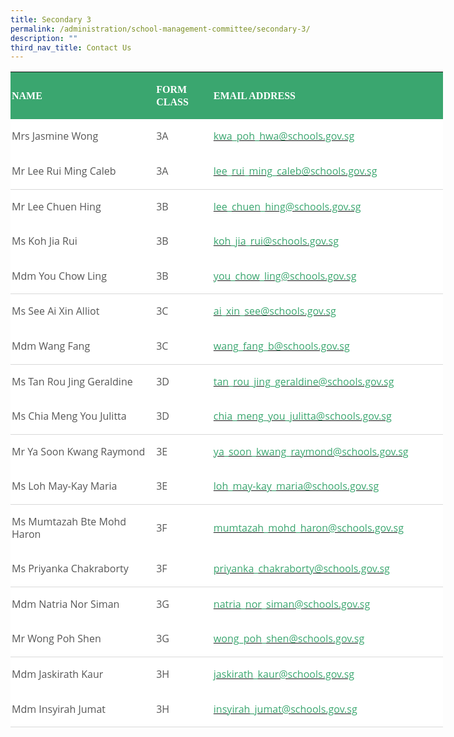 ```yaml
---
title: Secondary 3
permalink: /administration/school-management-committee/secondary-3/
description: ""
third_nav_title: Contact Us
---
```

   
<table style="width:518.7pt;background:white;border-collapse:collapse;mso-yfti-tbllook:
 1184;mso-padding-alt:0in 0in 0in 0in" width="692" cellpadding="0" cellspacing="0" border="0" class="MsoNormalTable"><tbody><tr style="mso-yfti-irow:0;mso-yfti-firstrow:yes"><td style="width:175.85pt;background:#3AA66F;padding:1.5pt 1.5pt 1.5pt 1.5pt" width="234"><p style="line-height:14.7pt" class="MsoNormal"><b><span style="font-size:12.0pt;
  font-family:Lora;mso-bidi-font-family:&quot;Open Sans&quot;;color:white;text-transform:
  uppercase">NAME</span></b></p></td><td style="width:67.15pt;background:#3AA66F;padding:1.5pt 1.5pt 1.5pt 1.5pt" width="90"><p style="line-height:14.7pt" class="MsoNormal"><b><span style="font-size:12.0pt;
  font-family:Lora;mso-bidi-font-family:&quot;Open Sans&quot;;color:white;text-transform:
  uppercase">FORM CLASS</span></b></p></td><td style="width:275.7pt;background:#3AA66F;padding:1.5pt 1.5pt 1.5pt 1.5pt" width="368"><p style="line-height:14.7pt" class="MsoNormal"><b><span style="font-size:12.0pt;
  font-family:Lora;mso-bidi-font-family:&quot;Open Sans&quot;;color:white;text-transform:
  uppercase">EMAIL ADDRESS</span></b></p></td></tr><tr style="mso-yfti-irow:1;outline: 0px"><td style="padding:1.5pt 1.5pt 1.5pt 1.5pt;outline: 0px"><p style="line-height:14.7pt" class="MsoNormal"><span style="font-size:12.0pt;
  font-family:&quot;Open Sans&quot;,sans-serif;color:#565656">Mrs Jasmine Wong<span style="outline: 0px">&nbsp;&nbsp; &nbsp;</span></span></p></td><td style="width:67.15pt;padding:1.5pt 1.5pt 1.5pt 1.5pt;outline: 0px" width="90"><p style="line-height:14.7pt" class="MsoNormal"><span style="font-size:12.0pt;
  font-family:&quot;Open Sans&quot;,sans-serif;color:#565656">3A</span></p></td><td style="padding:1.5pt 1.5pt 1.5pt 1.5pt;outline: 0px"><span style="outline: 0px;background-image:initial;background-position:initial;
  background-size: initial;background-repeat:initial;background-attachment:
  initial;background-origin: initial;background-clip: initial"><p style="line-height:14.7pt" class="MsoNormal"><span style="font-size:12.0pt;
  font-family:&quot;Open Sans&quot;,sans-serif;color:#565656"><a style="outline: 0px" href="mailto:kwa_poh_hwa@schools.gov.sg"><span style="color:#3AA66F;text-decoration:none;text-underline:none">kwa_poh_hwa@schools.gov.sg</span></a></span></p></span></td></tr><tr style="mso-yfti-irow:2;outline: 0px"><td style="border:none;border-bottom:solid #D9D9D9 1.0pt;mso-border-bottom-themecolor:
  background1;mso-border-bottom-themeshade:217;mso-border-bottom-alt:solid #D9D9D9 .5pt;
  mso-border-bottom-themecolor:background1;mso-border-bottom-themeshade:217;
  padding:1.5pt 1.5pt 1.5pt 1.5pt;outline: 0px"><p style="line-height:14.7pt" class="MsoNormal"><span style="font-size:12.0pt;
  font-family:&quot;Open Sans&quot;,sans-serif;color:#565656">Mr Lee Rui Ming Caleb<span style="outline: 0px">&nbsp;&nbsp; &nbsp;</span></span></p></td><td style="width:67.15pt;border:none;border-bottom:solid #D9D9D9 1.0pt;
  mso-border-bottom-themecolor:background1;mso-border-bottom-themeshade:217;
  mso-border-bottom-alt:solid #D9D9D9 .5pt;mso-border-bottom-themecolor:background1;
  mso-border-bottom-themeshade:217;padding:1.5pt 1.5pt 1.5pt 1.5pt;outline: 0px" width="90"><p style="line-height:14.7pt" class="MsoNormal"><span style="font-size:12.0pt;
  font-family:&quot;Open Sans&quot;,sans-serif;color:#565656">3A</span></p></td><td style="border:none;border-bottom:solid #D9D9D9 1.0pt;mso-border-bottom-themecolor:
  background1;mso-border-bottom-themeshade:217;mso-border-bottom-alt:solid #D9D9D9 .5pt;
  mso-border-bottom-themecolor:background1;mso-border-bottom-themeshade:217;
  padding:1.5pt 1.5pt 1.5pt 1.5pt;outline: 0px"><span style="outline: 0px"><p style="line-height:14.7pt" class="MsoNormal"><span style="font-size:12.0pt;
  font-family:&quot;Open Sans&quot;,sans-serif;color:#565656"><a style="outline: 0px" href="mailto:lee_rui_ming_caleb@schools.gov.sg"><span style="color:#3AA66F;text-decoration:none;text-underline:none">lee_rui_ming_caleb@schools.gov.sg</span></a></span></p></span></td></tr><tr style="mso-yfti-irow:3;outline: 0px"><td style="border:none;mso-border-top-alt:solid #D9D9D9 .5pt;mso-border-top-themecolor:
  background1;mso-border-top-themeshade:217;padding:1.5pt 1.5pt 1.5pt 1.5pt;
  outline: 0px"><span style="outline: 0px"><p style="line-height:14.7pt" class="MsoNormal"><span style="font-size:12.0pt;
  font-family:&quot;Open Sans&quot;,sans-serif;color:#565656">Mr Lee Chuen Hing</span></p></span></td><td style="width:67.15pt;border:none;mso-border-top-alt:solid #D9D9D9 .5pt;
  mso-border-top-themecolor:background1;mso-border-top-themeshade:217;
  padding:1.5pt 1.5pt 1.5pt 1.5pt;outline: 0px" width="90"><p style="line-height:14.7pt" class="MsoNormal"><span style="font-size:12.0pt;
  font-family:&quot;Open Sans&quot;,sans-serif;color:#565656">3B</span></p></td><td style="border:none;mso-border-top-alt:solid #D9D9D9 .5pt;mso-border-top-themecolor:
  background1;mso-border-top-themeshade:217;padding:1.5pt 1.5pt 1.5pt 1.5pt;
  outline: 0px"><span style="outline: 0px"><p style="line-height:14.7pt" class="MsoNormal"><span style="font-size:12.0pt;
  font-family:&quot;Open Sans&quot;,sans-serif;color:#565656"><a style="outline: 0px" href="mailto:lee_chuen_hing@schools.gov.sg"><span style="color:#3AA66F;text-decoration:none;text-underline:none">lee_chuen_hing@schools.gov.sg</span></a></span></p></span></td></tr><tr style="mso-yfti-irow:4;outline: 0px"><td style="padding:1.5pt 1.5pt 1.5pt 1.5pt;outline: 0px"><span style="outline: 0px"><p style="line-height:14.7pt" class="MsoNormal"><span style="font-size:12.0pt;
  font-family:&quot;Open Sans&quot;,sans-serif;color:#565656">Ms Koh Jia Rui</span></p></span></td><td style="width:67.15pt;padding:1.5pt 1.5pt 1.5pt 1.5pt;outline: 0px" width="90"><p style="line-height:14.7pt" class="MsoNormal"><span style="font-size:12.0pt;
  font-family:&quot;Open Sans&quot;,sans-serif;color:#565656">3B</span></p></td><td style="padding:1.5pt 1.5pt 1.5pt 1.5pt;outline: 0px"><span style="outline: 0px"><p style="line-height:14.7pt" class="MsoNormal"><span style="font-size:12.0pt;
  font-family:&quot;Open Sans&quot;,sans-serif;color:#565656"><a style="outline: 0px" href="mailto:koh_jia_rui@schools.gov.sg"><span style="color:#3AA66F;text-decoration:none;text-underline:none">koh_jia_rui@schools.gov.sg</span></a></span></p></span></td></tr><tr style="mso-yfti-irow:5;outline: 0px"><td style="border:none;border-bottom:solid #D9D9D9 1.0pt;mso-border-bottom-themecolor:
  background1;mso-border-bottom-themeshade:217;mso-border-bottom-alt:solid #D9D9D9 .5pt;
  mso-border-bottom-themecolor:background1;mso-border-bottom-themeshade:217;
  padding:1.5pt 1.5pt 1.5pt 1.5pt;outline: 0px"><span style="outline: 0px"><p style="line-height:14.7pt" class="MsoNormal"><span style="font-size:12.0pt;
  font-family:&quot;Open Sans&quot;,sans-serif;color:#565656">Mdm You Chow Ling</span></p></span></td><td style="width:67.15pt;border:none;border-bottom:solid #D9D9D9 1.0pt;
  mso-border-bottom-themecolor:background1;mso-border-bottom-themeshade:217;
  mso-border-bottom-alt:solid #D9D9D9 .5pt;mso-border-bottom-themecolor:background1;
  mso-border-bottom-themeshade:217;padding:1.5pt 1.5pt 1.5pt 1.5pt;outline: 0px" width="90"><p style="line-height:14.7pt" class="MsoNormal"><span style="font-size:12.0pt;
  font-family:&quot;Open Sans&quot;,sans-serif;color:#565656">3B</span></p></td><td style="border:none;border-bottom:solid #D9D9D9 1.0pt;mso-border-bottom-themecolor:
  background1;mso-border-bottom-themeshade:217;mso-border-bottom-alt:solid #D9D9D9 .5pt;
  mso-border-bottom-themecolor:background1;mso-border-bottom-themeshade:217;
  padding:1.5pt 1.5pt 1.5pt 1.5pt;outline: 0px"><span style="outline: 0px"><p style="line-height:14.7pt" class="MsoNormal"><span style="font-size:12.0pt;
  font-family:&quot;Open Sans&quot;,sans-serif;color:#565656"><a style="outline: 0px" href="mailto:you_chow_ling@schools.gov.sg"><span style="color:#3AA66F;text-decoration:none;text-underline:none">you_chow_ling@schools.gov.sg</span></a></span></p></span></td></tr><tr style="mso-yfti-irow:6;outline: 0px"><td style="border:none;mso-border-top-alt:solid #D9D9D9 .5pt;mso-border-top-themecolor:
  background1;mso-border-top-themeshade:217;padding:1.5pt 1.5pt 1.5pt 1.5pt;
  outline: 0px"><span style="outline: 0px"><p style="line-height:14.7pt" class="MsoNormal"><span style="font-size:12.0pt;
  font-family:&quot;Open Sans&quot;,sans-serif;color:#565656">Ms See Ai Xin Alliot&nbsp;</span></p></span></td><td style="width:67.15pt;border:none;mso-border-top-alt:solid #D9D9D9 .5pt;
  mso-border-top-themecolor:background1;mso-border-top-themeshade:217;
  padding:1.5pt 1.5pt 1.5pt 1.5pt;outline: 0px" width="90"><p style="line-height:14.7pt" class="MsoNormal"><span style="font-size:12.0pt;
  font-family:&quot;Open Sans&quot;,sans-serif;color:#565656">3C</span></p></td><td style="border:none;mso-border-top-alt:solid #D9D9D9 .5pt;mso-border-top-themecolor:
  background1;mso-border-top-themeshade:217;padding:1.5pt 1.5pt 1.5pt 1.5pt;
  outline: 0px"><span style="outline: 0px"><p style="line-height:14.7pt" class="MsoNormal"><span style="font-size:12.0pt;
  font-family:&quot;Open Sans&quot;,sans-serif;color:#565656"><a style="outline: 0px" href="mailto:ai_xin_see@schools.gov.sg"><span style="color:#3AA66F;text-decoration:none;text-underline:none">ai_xin_see@schools.gov.sg</span></a></span></p></span></td></tr><tr style="mso-yfti-irow:7;outline: 0px"><td style="border:none;border-bottom:solid #D9D9D9 1.0pt;mso-border-bottom-themecolor:
  background1;mso-border-bottom-themeshade:217;mso-border-bottom-alt:solid #D9D9D9 .5pt;
  mso-border-bottom-themecolor:background1;mso-border-bottom-themeshade:217;
  padding:1.5pt 1.5pt 1.5pt 1.5pt;outline: 0px"><span style="outline: 0px"><p style="line-height:14.7pt" class="MsoNormal"><span style="font-size:12.0pt;
  font-family:&quot;Open Sans&quot;,sans-serif;color:#565656">Mdm Wang Fang</span></p></span></td><td style="width:67.15pt;border:none;border-bottom:solid #D9D9D9 1.0pt;
  mso-border-bottom-themecolor:background1;mso-border-bottom-themeshade:217;
  mso-border-bottom-alt:solid #D9D9D9 .5pt;mso-border-bottom-themecolor:background1;
  mso-border-bottom-themeshade:217;padding:1.5pt 1.5pt 1.5pt 1.5pt;outline: 0px" width="90"><p style="line-height:14.7pt" class="MsoNormal"><span style="font-size:12.0pt;
  font-family:&quot;Open Sans&quot;,sans-serif;color:#565656">3C</span></p></td><td style="border:none;border-bottom:solid #D9D9D9 1.0pt;mso-border-bottom-themecolor:
  background1;mso-border-bottom-themeshade:217;mso-border-bottom-alt:solid #D9D9D9 .5pt;
  mso-border-bottom-themecolor:background1;mso-border-bottom-themeshade:217;
  padding:1.5pt 1.5pt 1.5pt 1.5pt;outline: 0px"><span style="outline: 0px"><p style="line-height:14.7pt" class="MsoNormal"><span style="font-size:12.0pt;
  font-family:&quot;Open Sans&quot;,sans-serif;color:#565656"><a style="outline: 0px" href="mailto:wang_fang_b@schools.gov.sg"><span style="color:#3AA66F;text-decoration:none;text-underline:none">wang_fang_b@schools.gov.sg</span></a></span></p></span></td></tr><tr style="mso-yfti-irow:8;outline: 0px"><td style="border:none;mso-border-top-alt:solid #D9D9D9 .5pt;mso-border-top-themecolor:
  background1;mso-border-top-themeshade:217;padding:1.5pt 1.5pt 1.5pt 1.5pt;
  outline: 0px"><span style="outline: 0px"><p style="line-height:14.7pt" class="MsoNormal"><span style="font-size:12.0pt;
  font-family:&quot;Open Sans&quot;,sans-serif;color:#565656">Ms&nbsp;Tan Rou Jing Geraldine</span></p></span></td><td style="width:67.15pt;border:none;mso-border-top-alt:solid #D9D9D9 .5pt;
  mso-border-top-themecolor:background1;mso-border-top-themeshade:217;
  padding:1.5pt 1.5pt 1.5pt 1.5pt;outline: 0px" width="90"><p style="line-height:14.7pt" class="MsoNormal"><span style="font-size:12.0pt;
  font-family:&quot;Open Sans&quot;,sans-serif;color:#565656">3D</span></p></td><td style="border:none;mso-border-top-alt:solid #D9D9D9 .5pt;mso-border-top-themecolor:
  background1;mso-border-top-themeshade:217;padding:1.5pt 1.5pt 1.5pt 1.5pt;
  outline: 0px"><span style="outline: 0px"><p style="line-height:14.7pt" class="MsoNormal"><span style="font-size:12.0pt;
  font-family:&quot;Open Sans&quot;,sans-serif;color:#565656"><a style="outline: 0px" href="mailto:tan_rou_jing_geraldine@schools.gov.sg"><span style="color:#3AA66F;text-decoration:none;text-underline:none">tan_rou_jing_geraldine@schools.gov.sg</span></a></span></p></span></td></tr><tr style="mso-yfti-irow:9;outline: 0px"><td style="border:none;border-bottom:solid #D9D9D9 1.0pt;mso-border-bottom-themecolor:
  background1;mso-border-bottom-themeshade:217;mso-border-bottom-alt:solid #D9D9D9 .5pt;
  mso-border-bottom-themecolor:background1;mso-border-bottom-themeshade:217;
  padding:1.5pt 1.5pt 1.5pt 1.5pt;outline: 0px"><span style="outline: 0px"><p style="line-height:14.7pt" class="MsoNormal"><span style="font-size:12.0pt;
  font-family:&quot;Open Sans&quot;,sans-serif;color:#565656">Ms Chia Meng You Julitta</span></p></span></td><td style="width:67.15pt;border:none;border-bottom:solid #D9D9D9 1.0pt;
  mso-border-bottom-themecolor:background1;mso-border-bottom-themeshade:217;
  mso-border-bottom-alt:solid #D9D9D9 .5pt;mso-border-bottom-themecolor:background1;
  mso-border-bottom-themeshade:217;padding:1.5pt 1.5pt 1.5pt 1.5pt;outline: 0px" width="90"><p style="line-height:14.7pt" class="MsoNormal"><span style="font-size:12.0pt;
  font-family:&quot;Open Sans&quot;,sans-serif;color:#565656">3D</span></p></td><td style="border:none;border-bottom:solid #D9D9D9 1.0pt;mso-border-bottom-themecolor:
  background1;mso-border-bottom-themeshade:217;mso-border-bottom-alt:solid #D9D9D9 .5pt;
  mso-border-bottom-themecolor:background1;mso-border-bottom-themeshade:217;
  padding:1.5pt 1.5pt 1.5pt 1.5pt;outline: 0px"><span style="outline: 0px"><p style="line-height:14.7pt" class="MsoNormal"><span style="font-size:12.0pt;
  font-family:&quot;Open Sans&quot;,sans-serif;color:#565656"><a style="outline: 0px" href="mailto:chia_meng_you_julitta@schools.gov.sg"><span style="color:#3AA66F;text-decoration:none;text-underline:none">chia_meng_you_julitta@schools.gov.sg</span></a></span></p></span></td></tr><tr style="mso-yfti-irow:10;outline: 0px"><td style="border:none;mso-border-top-alt:solid #D9D9D9 .5pt;mso-border-top-themecolor:
  background1;mso-border-top-themeshade:217;padding:1.5pt 1.5pt 1.5pt 1.5pt;
  outline: 0px"><span style="outline: 0px"><p style="line-height:14.7pt" class="MsoNormal"><span style="font-size:12.0pt;
  font-family:&quot;Open Sans&quot;,sans-serif;color:#565656">Mr Ya Soon Kwang Raymond</span></p></span></td><td style="width:67.15pt;border:none;mso-border-top-alt:solid #D9D9D9 .5pt;
  mso-border-top-themecolor:background1;mso-border-top-themeshade:217;
  padding:1.5pt 1.5pt 1.5pt 1.5pt;outline: 0px" width="90"><p style="line-height:14.7pt" class="MsoNormal"><span style="font-size:12.0pt;
  font-family:&quot;Open Sans&quot;,sans-serif;color:#565656">3E</span></p></td><td style="border:none;mso-border-top-alt:solid #D9D9D9 .5pt;mso-border-top-themecolor:
  background1;mso-border-top-themeshade:217;padding:1.5pt 1.5pt 1.5pt 1.5pt;
  outline: 0px"><span style="outline: 0px"><p style="line-height:14.7pt" class="MsoNormal"><span style="font-size:12.0pt;
  font-family:&quot;Open Sans&quot;,sans-serif;color:#565656"><a style="outline: 0px" href="mailto:ya_soon_kwang_raymond@schools.gov.sg"><span style="color:#3AA66F;text-decoration:none;text-underline:none">ya_soon_kwang_raymond@schools.gov.sg</span></a></span></p></span></td></tr><tr style="mso-yfti-irow:11;outline: 0px"><td style="border:none;border-bottom:solid #D9D9D9 1.0pt;mso-border-bottom-themecolor:
  background1;mso-border-bottom-themeshade:217;mso-border-bottom-alt:solid #D9D9D9 .5pt;
  mso-border-bottom-themecolor:background1;mso-border-bottom-themeshade:217;
  padding:1.5pt 1.5pt 1.5pt 1.5pt;outline: 0px"><span style="outline: 0px"><p style="line-height:14.7pt" class="MsoNormal"><span style="font-size:12.0pt;
  font-family:&quot;Open Sans&quot;,sans-serif;color:#565656">Ms Loh May-Kay Maria</span></p></span></td><td style="width:67.15pt;border:none;border-bottom:solid #D9D9D9 1.0pt;
  mso-border-bottom-themecolor:background1;mso-border-bottom-themeshade:217;
  mso-border-bottom-alt:solid #D9D9D9 .5pt;mso-border-bottom-themecolor:background1;
  mso-border-bottom-themeshade:217;padding:1.5pt 1.5pt 1.5pt 1.5pt;outline: 0px" width="90"><p style="line-height:14.7pt" class="MsoNormal"><span style="font-size:12.0pt;
  font-family:&quot;Open Sans&quot;,sans-serif;color:#565656">3E</span></p></td><td style="border:none;border-bottom:solid #D9D9D9 1.0pt;mso-border-bottom-themecolor:
  background1;mso-border-bottom-themeshade:217;mso-border-bottom-alt:solid #D9D9D9 .5pt;
  mso-border-bottom-themecolor:background1;mso-border-bottom-themeshade:217;
  padding:1.5pt 1.5pt 1.5pt 1.5pt;outline: 0px"><span style="outline: 0px"><p style="line-height:14.7pt" class="MsoNormal"><span style="font-size:12.0pt;
  font-family:&quot;Open Sans&quot;,sans-serif;color:#565656"><a style="outline: 0px" href="mailto:loh_may-kay_maria@schools.gov.sg"><span style="color:#3AA66F;text-decoration:none;text-underline:none">loh_may-kay_maria@schools.gov.sg</span></a></span></p></span></td></tr><tr style="mso-yfti-irow:12;outline: 0px"><td style="border:none;mso-border-top-alt:solid #D9D9D9 .5pt;mso-border-top-themecolor:
  background1;mso-border-top-themeshade:217;padding:1.5pt 1.5pt 1.5pt 1.5pt;
  outline: 0px"><span style="outline: 0px"><p style="line-height:14.7pt" class="MsoNormal"><span style="font-size:12.0pt;
  font-family:&quot;Open Sans&quot;,sans-serif;color:#565656">Ms Mumtazah Bte Mohd Haron</span></p></span></td><td style="width:67.15pt;border:none;mso-border-top-alt:solid #D9D9D9 .5pt;
  mso-border-top-themecolor:background1;mso-border-top-themeshade:217;
  padding:1.5pt 1.5pt 1.5pt 1.5pt;outline: 0px" width="90"><p style="line-height:14.7pt" class="MsoNormal"><span style="font-size:12.0pt;
  font-family:&quot;Open Sans&quot;,sans-serif;color:#565656">3F</span></p></td><td style="border:none;mso-border-top-alt:solid #D9D9D9 .5pt;mso-border-top-themecolor:
  background1;mso-border-top-themeshade:217;padding:1.5pt 1.5pt 1.5pt 1.5pt;
  outline: 0px"><span style="outline: 0px"><p style="line-height:14.7pt" class="MsoNormal"><span style="font-size:12.0pt;
  font-family:&quot;Open Sans&quot;,sans-serif;color:#565656"><a style="outline: 0px" href="mailto:mumtazah_mohd_haron@schools.gov.sg"><span style="color:#3AA66F;text-decoration:none;text-underline:none">mumtazah_mohd_haron@schools.gov.sg</span></a></span></p></span></td></tr><tr style="mso-yfti-irow:13;outline: 0px"><td style="border:none;border-bottom:solid #D9D9D9 1.0pt;mso-border-bottom-themecolor:
  background1;mso-border-bottom-themeshade:217;mso-border-bottom-alt:solid #D9D9D9 .5pt;
  mso-border-bottom-themecolor:background1;mso-border-bottom-themeshade:217;
  padding:1.5pt 1.5pt 1.5pt 1.5pt;outline: 0px"><span style="outline: 0px"><p style="line-height:14.7pt" class="MsoNormal"><span style="font-size:12.0pt;
  font-family:&quot;Open Sans&quot;,sans-serif;color:#565656">Ms Priyanka Chakraborty</span></p></span></td><td style="width:67.15pt;border:none;border-bottom:solid #D9D9D9 1.0pt;
  mso-border-bottom-themecolor:background1;mso-border-bottom-themeshade:217;
  mso-border-bottom-alt:solid #D9D9D9 .5pt;mso-border-bottom-themecolor:background1;
  mso-border-bottom-themeshade:217;padding:1.5pt 1.5pt 1.5pt 1.5pt;outline: 0px" width="90"><p style="line-height:14.7pt" class="MsoNormal"><span style="font-size:12.0pt;
  font-family:&quot;Open Sans&quot;,sans-serif;color:#565656">3F</span></p></td><td style="border:none;border-bottom:solid #D9D9D9 1.0pt;mso-border-bottom-themecolor:
  background1;mso-border-bottom-themeshade:217;mso-border-bottom-alt:solid #D9D9D9 .5pt;
  mso-border-bottom-themecolor:background1;mso-border-bottom-themeshade:217;
  padding:1.5pt 1.5pt 1.5pt 1.5pt;outline: 0px"><span style="outline: 0px"><p style="line-height:14.7pt" class="MsoNormal"><span style="font-size:12.0pt;
  font-family:&quot;Open Sans&quot;,sans-serif;color:#565656"><a style="outline: 0px" href="mailto:priyanka_chakraborty@schools.gov.sg"><span style="color:#3AA66F;text-decoration:none;text-underline:none">priyanka_chakraborty@schools.gov.sg</span></a></span></p></span></td></tr><tr style="mso-yfti-irow:14;outline: 0px"><td style="border:none;mso-border-top-alt:solid #D9D9D9 .5pt;mso-border-top-themecolor:
  background1;mso-border-top-themeshade:217;padding:1.5pt 1.5pt 1.5pt 1.5pt;
  outline: 0px"><span style="outline: 0px"><p style="line-height:14.7pt" class="MsoNormal"><span style="font-size:12.0pt;
  font-family:&quot;Open Sans&quot;,sans-serif;color:#565656">Mdm Natria Nor Siman&nbsp;</span></p></span></td><td style="width:67.15pt;border:none;mso-border-top-alt:solid #D9D9D9 .5pt;
  mso-border-top-themecolor:background1;mso-border-top-themeshade:217;
  padding:1.5pt 1.5pt 1.5pt 1.5pt;outline: 0px" width="90"><p style="line-height:14.7pt" class="MsoNormal"><span style="font-size:12.0pt;
  font-family:&quot;Open Sans&quot;,sans-serif;color:#565656">3G</span></p></td><td style="border:none;mso-border-top-alt:solid #D9D9D9 .5pt;mso-border-top-themecolor:
  background1;mso-border-top-themeshade:217;padding:1.5pt 1.5pt 1.5pt 1.5pt;
  outline: 0px"><span style="outline: 0px"><p style="line-height:14.7pt" class="MsoNormal"><span style="font-size:12.0pt;
  font-family:&quot;Open Sans&quot;,sans-serif;color:#565656"><a style="outline: 0px" href="mailto:natria_nor_siman@schools.gov.sg"><span style="color:#3AA66F;text-decoration:none;text-underline:none">natria_nor_siman@schools.gov.sg</span></a></span></p></span></td></tr><tr style="mso-yfti-irow:15;outline: 0px"><td style="border:none;border-bottom:solid #D9D9D9 1.0pt;mso-border-bottom-themecolor:
  background1;mso-border-bottom-themeshade:217;mso-border-bottom-alt:solid #D9D9D9 .5pt;
  mso-border-bottom-themecolor:background1;mso-border-bottom-themeshade:217;
  padding:1.5pt 1.5pt 1.5pt 1.5pt;outline: 0px"><span style="outline: 0px"><p style="line-height:14.7pt" class="MsoNormal"><span style="font-size:12.0pt;
  font-family:&quot;Open Sans&quot;,sans-serif;color:#565656">Mr Wong Poh Shen</span></p></span></td><td style="width:67.15pt;border:none;border-bottom:solid #D9D9D9 1.0pt;
  mso-border-bottom-themecolor:background1;mso-border-bottom-themeshade:217;
  mso-border-bottom-alt:solid #D9D9D9 .5pt;mso-border-bottom-themecolor:background1;
  mso-border-bottom-themeshade:217;padding:1.5pt 1.5pt 1.5pt 1.5pt;outline: 0px" width="90"><p style="line-height:14.7pt" class="MsoNormal"><span style="font-size:12.0pt;
  font-family:&quot;Open Sans&quot;,sans-serif;color:#565656">3G</span></p></td><td style="border:none;border-bottom:solid #D9D9D9 1.0pt;mso-border-bottom-themecolor:
  background1;mso-border-bottom-themeshade:217;mso-border-bottom-alt:solid #D9D9D9 .5pt;
  mso-border-bottom-themecolor:background1;mso-border-bottom-themeshade:217;
  padding:1.5pt 1.5pt 1.5pt 1.5pt;outline: 0px"><span style="outline: 0px"><p style="line-height:14.7pt" class="MsoNormal"><span style="font-size:12.0pt;
  font-family:&quot;Open Sans&quot;,sans-serif;color:#565656"><a style="outline: 0px" href="mailto:wong_poh_shen@schools.gov.sg"><span style="color:#3AA66F;text-decoration:none;text-underline:none">wong_poh_shen@schools.gov.sg</span></a></span></p></span></td></tr><tr style="mso-yfti-irow:16;outline: 0px"><td style="border:none;mso-border-top-alt:solid #D9D9D9 .5pt;mso-border-top-themecolor:
  background1;mso-border-top-themeshade:217;padding:1.5pt 1.5pt 1.5pt 1.5pt;
  outline: 0px"><span style="outline: 0px"><p style="line-height:14.7pt" class="MsoNormal"><span style="font-size:12.0pt;
  font-family:&quot;Open Sans&quot;,sans-serif;color:#565656">Mdm Jaskirath Kaur&nbsp;</span></p></span></td><td style="width:67.15pt;border:none;mso-border-top-alt:solid #D9D9D9 .5pt;
  mso-border-top-themecolor:background1;mso-border-top-themeshade:217;
  padding:1.5pt 1.5pt 1.5pt 1.5pt;outline: 0px" width="90"><p style="line-height:14.7pt" class="MsoNormal"><span style="font-size:12.0pt;
  font-family:&quot;Open Sans&quot;,sans-serif;color:#565656">3H</span></p></td><td style="border:none;mso-border-top-alt:solid #D9D9D9 .5pt;mso-border-top-themecolor:
  background1;mso-border-top-themeshade:217;padding:1.5pt 1.5pt 1.5pt 1.5pt;
  outline: 0px"><span style="outline: 0px"><p style="line-height:14.7pt" class="MsoNormal"><span style="font-size:12.0pt;
  font-family:&quot;Open Sans&quot;,sans-serif;color:#565656"><a style="outline: 0px" href="mailto:jaskirath_kaur@schools.gov.sg"><span style="color:#3AA66F;text-decoration:none;text-underline:none">jaskirath_kaur@schools.gov.sg</span></a></span></p></span></td></tr><tr style="mso-yfti-irow:17;mso-yfti-lastrow:yes;outline: 0px"><td style="border:none;border-bottom:solid #D9D9D9 1.0pt;mso-border-bottom-themecolor:
  background1;mso-border-bottom-themeshade:217;mso-border-bottom-alt:solid #D9D9D9 .5pt;
  mso-border-bottom-themecolor:background1;mso-border-bottom-themeshade:217;
  padding:1.5pt 1.5pt 1.5pt 1.5pt;outline: 0px"><p style="line-height:14.7pt" class="MsoNormal"><span style="font-size:12.0pt;
  font-family:&quot;Open Sans&quot;,sans-serif;color:#565656">Mdm Insyirah Jumat</span></p></td><td style="width:67.15pt;border:none;border-bottom:solid #D9D9D9 1.0pt;
  mso-border-bottom-themecolor:background1;mso-border-bottom-themeshade:217;
  mso-border-bottom-alt:solid #D9D9D9 .5pt;mso-border-bottom-themecolor:background1;
  mso-border-bottom-themeshade:217;padding:1.5pt 1.5pt 1.5pt 1.5pt;outline: 0px" width="90"><p style="line-height:14.7pt" class="MsoNormal"><span style="font-size:12.0pt;
  font-family:&quot;Open Sans&quot;,sans-serif;color:#565656">3H</span></p></td><td style="border:none;border-bottom:solid #D9D9D9 1.0pt;mso-border-bottom-themecolor:
  background1;mso-border-bottom-themeshade:217;mso-border-bottom-alt:solid #D9D9D9 .5pt;
  mso-border-bottom-themecolor:background1;mso-border-bottom-themeshade:217;
  padding:1.5pt 1.5pt 1.5pt 1.5pt;outline: 0px"><p style="line-height:14.7pt" class="MsoNormal"><span style="font-size:12.0pt;
  font-family:&quot;Open Sans&quot;,sans-serif;color:#565656"><a style="outline: 0px" href="mailto:insyirah_jumat@schools.gov.sg"><span style="color:#3AA66F;text-decoration:none;text-underline:none">insyirah_jumat@schools.gov.sg</span></a></span></p></td></tr></tbody></table>